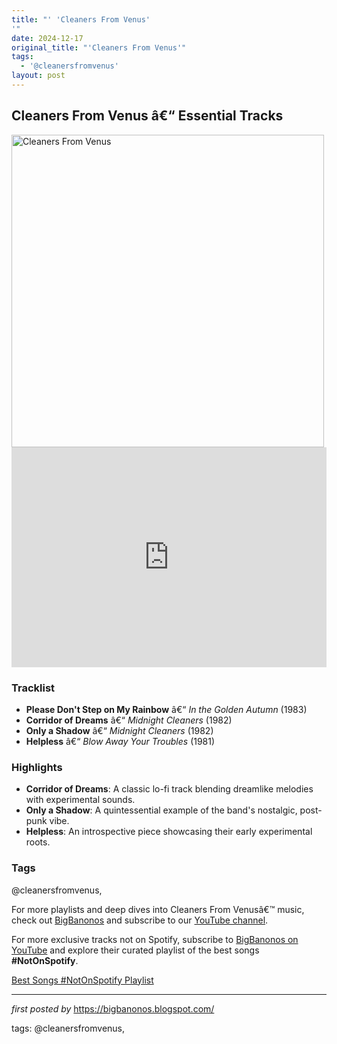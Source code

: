 ```yaml
---
title: "' 'Cleaners From Venus'
'"
date: 2024-12-17
original_title: "'Cleaners From Venus'"
tags:
  - '@cleanersfromvenus'
layout: post
---
```

<h2>Cleaners From Venus â€“ Essential Tracks</h2> <div > <img src="https://i1.wp.com/bandcampdaily.wpcomstaging.com/wp-content/uploads/2018/07/newell-600.jpg?resize=600%2C400&ssl=1" alt="Cleaners From Venus" width="500" />
</div> <iframe src="https://open.spotify.com/embed/playlist/2Qd0LqF46hQdtZHZk3OHdW?utm_source=generator" width="100%" height="352" frameborder="0" allow="autoplay; clipboard-write; encrypted-media; fullscreen; picture-in-picture" loading="lazy"></iframe> <h3>Tracklist</h3>
<ul> <li><strong>Please Don't Step on My Rainbow</strong> â€“ <em>In the Golden Autumn</em> (1983)</li> <li><strong>Corridor of Dreams</strong> â€“ <em>Midnight Cleaners</em> (1982)</li> <li><strong>Only a Shadow</strong> â€“ <em>Midnight Cleaners</em> (1982)</li> <li><strong>Helpless</strong> â€“ <em>Blow Away Your Troubles</em> (1981)</li>
</ul> <h3>Highlights</h3>
<ul> <li><strong>Corridor of Dreams</strong>: A classic lo-fi track blending dreamlike melodies with experimental sounds.</li> <li><strong>Only a Shadow</strong>: A quintessential example of the band's nostalgic, post-punk vibe.</li> <li><strong>Helpless</strong>: An introspective piece showcasing their early experimental roots.</li>
</ul> <h3>Tags</h3>
<p>@cleanersfromvenus,</p> <p>For more playlists and deep dives into Cleaners From Venusâ€™ music, check out <a href="https://bigbanonos.blogspot.com/" target="_blank">BigBanonos</a> and subscribe to our <a href="https://www.youtube.com/@BigBanonos" target="_blank">YouTube channel</a>.</p>


<!--Subscribe and Playlist Links-->
<div>
    <p>For more exclusive tracks not on Spotify, subscribe to <a href="https://www.youtube.com/@BigBanonos" target="_blank">BigBanonos on YouTube</a> and explore their curated playlist of the best songs <strong>#NotOnSpotify</strong>.</p>
    <p><a href="https://www.youtube.com/playlist?list=PLtuNtuTatqI0kFahUCbtbfenC_ET5O_tr" target="_blank">Best Songs #NotOnSpotify Playlist<br /></a></p></div>

<hr />

<p><em>first posted by</em> <a href="https://bigbanonos.blogspot.com/" rel="noopener" target="_new">https://bigbanonos.blogspot.com/</a></p>

<p>tags: @cleanersfromvenus,</p>
